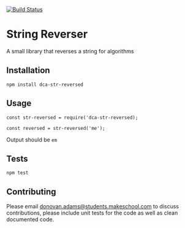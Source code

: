 [![Build Status](https://travis-ci.org/Doncurt/str-reversed.svg?branch=master)](https://travis-ci.org/Doncurt/str-reversed)

String Reverser
=========

A small library that reverses a string for algorithms

## Installation

  `npm install dca-str-reversed`

## Usage

    const str-reversed = require('dca-str-reversed);

    const reversed = str-reversed('me');


  Output should be `em`


## Tests

  `npm test`

## Contributing

Please email donovan.adams@students.makeschool.com to discuss contributions, please include unit tests for the code as well as clean documented code.
